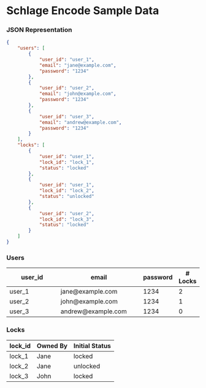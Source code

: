 # Schlage Encode Sample Data

### JSON Representation

```json
{
    "users": [
        {
            "user_id": "user_1",
            "email": "jane@example.com",
            "password": "1234"
        },
        {
            "user_id": "user_2",
            "email": "john@example.com",
            "password": "1234"
        },
        {
            "user_id": "user_3",
            "email": "andrew@example.com",
            "password": "1234"
        }
    ],
    "locks": [
        {
            "user_id": "user_1",
            "lock_id": "lock_1",
            "status": "locked"
        },
        {
            "user_id": "user_1",
            "lock_id": "lock_2",
            "status": "unlocked"
        },
        {
            "user_id": "user_2",
            "lock_id": "lock_3",
            "status": "locked"
        }
    ]
}
```

### Users

<table><thead><tr><th width="150">user_id</th><th width="213.45238095238096">email</th><th>password</th><th># Locks</th></tr></thead><tbody><tr><td>user_1</td><td>jane@example.com</td><td>1234</td><td>2</td></tr><tr><td>user_2</td><td>john@example.com</td><td>1234</td><td>1</td></tr><tr><td>user_3</td><td>andrew@example.com</td><td>1234</td><td>0</td></tr></tbody></table>

### Locks

| lock\_id | Owned By | Initial Status |
| -------- | -------- | -------------- |
| lock\_1  | Jane     | locked         |
| lock\_2  | Jane     | unlocked       |
| lock\_3  | John     | locked         |
